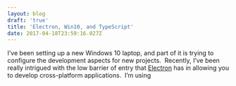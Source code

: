 ```yaml
---
layout: blog
draft: 'true'
title: 'Electron, Win10, and TypeScript'
date: 2017-04-18T23:59:16.027Z
---
```

I’ve been setting up a new Windows 10 laptop, and part of it is trying to configure the development aspects for new projects.  Recently, I’ve been really intrigued with the low barrier of entry that [Electron](https://electron.atom.io) has in allowing you to develop cross-platform applications.  I’m using
